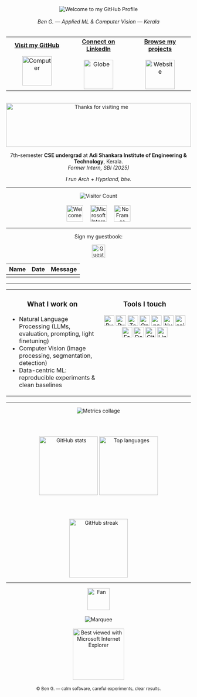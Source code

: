 <!--  █████  B E N   G .   •    G I T H U B   P R O F I L E  █████  -->

<!-- "Hero" Header -->
<div align="center">
  <img src="https://raw.githubusercontent.com/BrunnerLivio/brunnerlivio/master/images/welcome.png" alt="Welcome to my GitHub Profile" />
  <br /><br />
  <!-- Personal note in a serif vibe -->
  <em>Ben G. — Applied ML & Computer Vision — Kerala</em>
  <br /><br />
</div>

<!-- Social + Fun -->
<table width="100%" align="center">
  <tr>
    <td align="center" width="33%">
      <a href="https://github.com/bg-l2norm">
        <strong>Visit my GitHub</strong><br /><br />
        <img alt="Computer" height="80" src="https://raw.githubusercontent.com/BrunnerLivio/brunnerlivio/master/images/notepad.gif">
      </a>
    </td>
    <td align="center" width="33%">
      <a href="https://www.linkedin.com/in/ben-g-a00584250/">
        <strong>Connect on LinkedIn</strong><br /><br />
        <img alt="Globe" height="80" src="https://raw.githubusercontent.com/BrunnerLivio/brunnerlivio/master/images/globe.gif">
      </a>
    </td>
    <td align="center" width="33%">
      <a href="https://github.com/bg-l2norm?tab=repositories">
        <strong>Browse my projects</strong><br /><br />
        <img alt="Website" height="80" src="https://raw.githubusercontent.com/fnky/fnky/fnky/img/website.gif">
      </a>
    </td>
  </tr>
</table>

<br />

<!-- Vintage marquee -->
<div align="center">
  <img height="120" alt="Thanks for visiting me" width="100%" src="https://raw.githubusercontent.com/BrunnerLivio/brunnerlivio/master/images/marquee.svg" />
</div>

<!-- Bio -->
<p align="center">
  7th-semester <b>CSE undergrad</b> at <b>Adi Shankara Institute of Engineering &amp; Technology</b>, Kerala.<br/>
  <i>Former Intern, SBI (2025)</i>
</p>

<!-- Arch/Hyprland wink -->
<p align="center">
  <em>I run Arch + Hyprland, btw.</em>
</p>

<hr/>

<!-- Retro badges / counters -->
<div align="center">
  <!-- Visitor counter -->
  <img src="https://profile-counter.glitch.me/bg-l2norm/count.svg" alt="Visitor Count" />
  <br /><br />
  <img src="https://raw.githubusercontent.com/fnky/fnky/fnky/img/welcome-fire.gif" alt="Welcome" height="45" />
  <span>&nbsp;&nbsp;&nbsp;</span>
  <img src="https://raw.githubusercontent.com/BrunnerLivio/brunnerlivio/master/images/ie_logo.gif" alt="Microsoft Internet Explorer" height="45" />
  <span>&nbsp;&nbsp;&nbsp;</span>
  <img src="https://raw.githubusercontent.com/BrunnerLivio/brunnerlivio/master/images/noframes.gif" alt="No Frames" height="45" />
</div>

<hr/>

<!-- Guestbook CTA -->
<div align="center">
  <p>Sign my guestbook:</p>
  <a href="https://github.com/bg-l2norm/bg-l2norm/issues/new?title=Guestbook%20entry&body=Name%3A%20%0AMessage%3A%20%0A">
    <img src="https://raw.githubusercontent.com/fnky/fnky/fnky/img/guestbook.gif" alt="Guest book" height="36">
  </a>
</div>

<!-- Guestbook Table (add new rows at the top) -->
| Name | Date | Message |
|---|---|---|
| <!-- Example row; add yours below this line --> | <!-- YYYY-MM-DD --> | <!-- Your message here --> |

<hr/>

<!-- A tiny “about” column like old homepages -->
<table align="center" width="100%">
  <tr>
    <td width="50%" valign="top">
      <h3 align="center">What I work on</h3>
      <ul>
        <li>Natural Language Processing (LLMs, evaluation, prompting, light finetuning)</li>
        <li>Computer Vision (image processing, segmentation, detection)</li>
        <li>Data-centric ML: reproducible experiments &amp; clean baselines</li>
      </ul>
    </td>
    <td width="50%" valign="top">
      <h3 align="center">Tools I touch</h3>
      <p align="center">
        <img src="https://cdn.jsdelivr.net/gh/devicons/devicon/icons/python/python-original.svg" height="28" alt="Python"/>
        <img src="https://cdn.jsdelivr.net/gh/devicons/devicon/icons/pytorch/pytorch-original.svg" height="28" alt="PyTorch"/>
        <img src="https://cdn.jsdelivr.net/gh/devicons/devicon/icons/tensorflow/tensorflow-original.svg" height="28" alt="TensorFlow"/>
        <img src="https://cdn.jsdelivr.net/gh/devicons/devicon/icons/opencv/opencv-original.svg" height="28" alt="OpenCV"/>
        <img src="https://cdn.jsdelivr.net/gh/devicons/devicon/icons/pandas/pandas-original.svg" height="28" alt="pandas"/>
        <img src="https://cdn.jsdelivr.net/gh/devicons/devicon/icons/numpy/numpy-original.svg" height="28" alt="NumPy"/>
        <img src="https://cdn.jsdelivr.net/gh/devicons/devicon/icons/scikitlearn/scikitlearn-original.svg" height="28" alt="scikit-learn"/>
        <img src="https://cdn.jsdelivr.net/gh/devicons/devicon/icons/fastapi/fastapi-original.svg" height="28" alt="FastAPI"/>
        <img src="https://cdn.jsdelivr.net/gh/devicons/devicon/icons/docker/docker-original.svg" height="28" alt="Docker"/>
        <img src="https://cdn.jsdelivr.net/gh/devicons/devicon/icons/git/git-original.svg" height="28" alt="Git"/>
        <img src="https://cdn.jsdelivr.net/gh/devicons/devicon/icons/linux/linux-original.svg" height="28" alt="Linux"/>
      </p>
    </td>
  </tr>
</table>

<hr/>

<!-- “Nerdy stats” live section (kept simple, still works out-of-the-box) -->
<div align="center">

  <!-- If you already generate metrics.svg, this will show; otherwise comment it out until you enable it. -->
  <img src="https://raw.githubusercontent.com/bg-l2norm/bg-l2norm/main/metrics.svg" alt="Metrics collage" />

  <br/><br/>

  <img height="160" src="https://github-readme-stats.vercel.app/api?username=bg-l2norm&show_icons=true&theme=transparent&hide_border=true" alt="GitHub stats"/>
  <img height="160" src="https://github-readme-stats.vercel.app/api/top-langs/?username=bg-l2norm&layout=compact&theme=transparent&hide_border=true" alt="Top languages"/>

  <br/><br/>

  <img height="160" src="https://github-readme-streak-stats.herokuapp.com/?user=bg-l2norm&theme=transparent&hide_border=true" alt="GitHub streak"/>
</div>

<hr/>

<!-- Footer -->
<div align="center">
  <img src="https://raw.githubusercontent.com/fnky/fnky/fnky/img/fan-1.gif" alt="Fan" height="60">
  <br /><br />
  <img src="https://raw.githubusercontent.com/BrunnerLivio/brunnerlivio/master/images/marquee.svg" alt="Marquee" />
  <br /><br />
  <img src="https://raw.githubusercontent.com/fnky/fnky/fnky/img/ie.jpg" alt="Best viewed with Microsoft Internet Explorer" width="140">
  <br /><br />
  <sub>© Ben G. — calm software, careful experiments, clear results.</sub>
</div>
